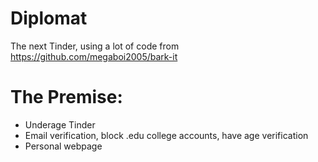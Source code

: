 # Diplomat
The next Tinder, using a lot of code from https://github.com/megaboi2005/bark-it


# The Premise:
* Underage Tinder
* Email verification, block .edu college accounts, have age verification
* Personal webpage
